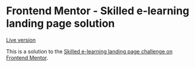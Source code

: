 # Frontend Mentor - Skilled e-learning landing page solution

[Live version](https://e-learning-landing-page-front.netlify.app/)

This is a solution to the [Skilled e-learning landing page challenge on Frontend Mentor](https://www.frontendmentor.io/challenges/skilled-elearning-landing-page-S1ObDrZ8q).
